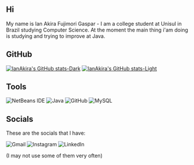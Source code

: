 ## Hi

My name is Ian Akira Fujimori Gaspar - I am a college student at Unisul in Brazil studying Computer Science.  At the moment the main thing i'am doing is studying and trying to improve at Java.

## GitHub

[![IanAkira's GitHub stats-Dark](https://github-readme-stats.vercel.app/api?username=IanAkira&show_icons=true&theme=dark#gh-dark-mode-only)](https://github.com/IanAkira/github-readme-stats#gh-dark-mode-only)
[![IanAkira's GitHub stats-Light](https://github-readme-stats.vercel.app/api?username=IanAkira&show_icons=true&theme=default#gh-light-mode-only)](https://github.com/IanAkira/github-readme-stats#gh-light-mode-only)

## Tools

![NetBeans IDE](https://img.shields.io/badge/NetBeansIDE-1B6AC6.svg?style=for-the-badge&logo=apache-netbeans-ide&logoColor=white) ![Java](https://img.shields.io/badge/java-%23ED8B00.svg?style=for-the-badge&logo=openjdk&logoColor=white) ![GitHub](https://img.shields.io/badge/github-%23121011.svg?style=for-the-badge&logo=github&logoColor=white) ![MySQL](https://img.shields.io/badge/mysql-4479A1.svg?style=for-the-badge&logo=mysql&logoColor=white)


## Socials

These are the socials that I have:

![Gmail](https://img.shields.io/badge/Gmail-D14836?style=for-the-badge&logo=gmail&logoColor=white) ![Instagram](https://img.shields.io/badge/Instagram-%23E4405F.svg?style=for-the-badge&logo=Instagram&logoColor=white) ![LinkedIn](https://img.shields.io/badge/linkedin-%230077B5.svg?style=for-the-badge&logo=linkedin&logoColor=white) 

(I may not use some of them very often)




